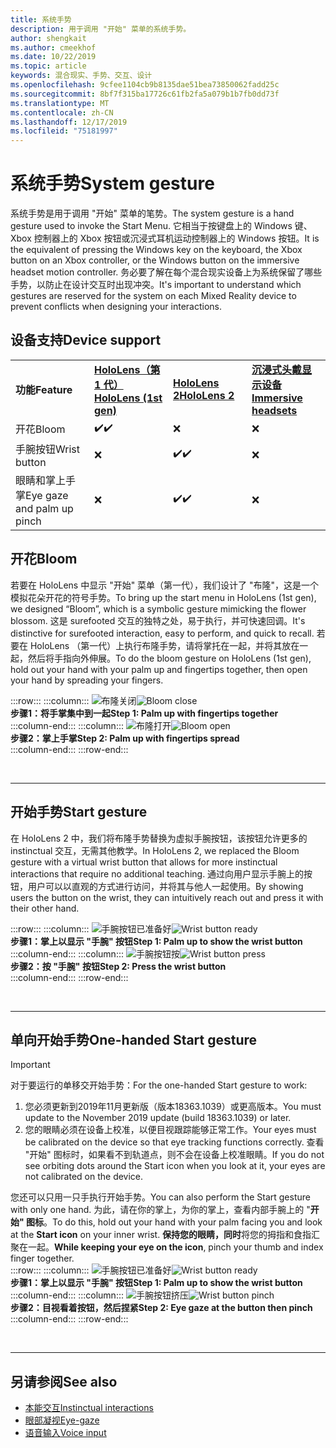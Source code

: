 ```yaml
---
title: 系统手势
description: 用于调用 "开始" 菜单的系统手势。
author: shengkait
ms.author: cmeekhof
ms.date: 10/22/2019
ms.topic: article
keywords: 混合现实、手势、交互、设计
ms.openlocfilehash: 9cfee1104cb9b8135dae51bea73850062fadd25c
ms.sourcegitcommit: 8bf7f315ba17726c61fb2fa5a079b1b7fb0dd73f
ms.translationtype: MT
ms.contentlocale: zh-CN
ms.lasthandoff: 12/17/2019
ms.locfileid: "75181997"
---
```

# <a name="system-gesture"></a><span data-ttu-id="70240-104">系统手势</span><span class="sxs-lookup"><span data-stu-id="70240-104">System gesture</span></span>

<span data-ttu-id="70240-105">系统手势是用于调用 "开始" 菜单的笔势。</span><span class="sxs-lookup"><span data-stu-id="70240-105">The system gesture is a hand gesture used to invoke the Start Menu.</span></span> <span data-ttu-id="70240-106">它相当于按键盘上的 Windows 键、Xbox 控制器上的 Xbox 按钮或沉浸式耳机运动控制器上的 Windows 按钮。</span><span class="sxs-lookup"><span data-stu-id="70240-106">It is the equivalent of pressing the Windows key on the keyboard, the Xbox button on an Xbox controller, or the Windows button on the immersive headset motion controller.</span></span> <span data-ttu-id="70240-107">务必要了解在每个混合现实设备上为系统保留了哪些手势，以防止在设计交互时出现冲突。</span><span class="sxs-lookup"><span data-stu-id="70240-107">It's important to understand which gestures are reserved for the system on each Mixed Reality device to prevent conflicts when designing your interactions.</span></span>

## <a name="device-support"></a><span data-ttu-id="70240-108">设备支持</span><span class="sxs-lookup"><span data-stu-id="70240-108">Device support</span></span>

<table>
    <colgroup>
    <col width="25%" />
    <col width="25%" />
    <col width="25%" />
    <col width="25%" />
    </colgroup>
    <tr>
        <td><span data-ttu-id="70240-109"><strong>功能</strong></span><span class="sxs-lookup"><span data-stu-id="70240-109"><strong>Feature</strong></span></span></td>
        <td><span data-ttu-id="70240-110"><a href="hololens-hardware-details.md"><strong>HoloLens（第 1 代）</strong></a></span><span class="sxs-lookup"><span data-stu-id="70240-110"><a href="hololens-hardware-details.md"><strong>HoloLens (1st gen)</strong></a></span></span></td>
        <td><span data-ttu-id="70240-111"><a href="https://docs.microsoft.com/hololens/hololens2-hardware"><strong>HoloLens 2</strong></span><span class="sxs-lookup"><span data-stu-id="70240-111"><a href="https://docs.microsoft.com/hololens/hololens2-hardware"><strong>HoloLens 2</strong></span></span></td>
        <td><span data-ttu-id="70240-112"><a href="immersive-headset-hardware-details.md"><strong>沉浸式头戴显示设备</strong></a></span><span class="sxs-lookup"><span data-stu-id="70240-112"><a href="immersive-headset-hardware-details.md"><strong>Immersive headsets</strong></a></span></span></td>
    </tr>
     <tr>
        <td><span data-ttu-id="70240-113">开花</span><span class="sxs-lookup"><span data-stu-id="70240-113">Bloom</span></span></td>
        <td><span data-ttu-id="70240-114">✔️</span><span class="sxs-lookup"><span data-stu-id="70240-114">✔️</span></span></td>
        <td>❌</td>
        <td>❌</td>
    </tr>
     <tr>
        <td><span data-ttu-id="70240-115">手腕按钮</span><span class="sxs-lookup"><span data-stu-id="70240-115">Wrist button</span></span></td>
        <td>❌</td>
        <td><span data-ttu-id="70240-116">✔️</span><span class="sxs-lookup"><span data-stu-id="70240-116">✔️</span></span></td>
        <td>❌</td>
    </tr>
    <tr>
        <td><span data-ttu-id="70240-117">眼睛和掌上手掌</span><span class="sxs-lookup"><span data-stu-id="70240-117">Eye gaze and palm up pinch</span></span></td>
        <td>❌</td>
        <td><span data-ttu-id="70240-118">✔️</span><span class="sxs-lookup"><span data-stu-id="70240-118">✔️</span></span></td>
        <td>❌</td>
    </tr>
</table>

## <a name="bloom"></a><span data-ttu-id="70240-119">开花</span><span class="sxs-lookup"><span data-stu-id="70240-119">Bloom</span></span>
<span data-ttu-id="70240-120">若要在 HoloLens 中显示 "开始" 菜单（第一代），我们设计了 "布隆"，这是一个模拟花朵开花的符号手势。</span><span class="sxs-lookup"><span data-stu-id="70240-120">To bring up the start menu in HoloLens (1st gen), we designed “Bloom”, which is a symbolic gesture mimicking the flower blossom.</span></span> <span data-ttu-id="70240-121">这是 surefooted 交互的独特之处，易于执行，并可快速回调。</span><span class="sxs-lookup"><span data-stu-id="70240-121">It's distinctive for surefooted interaction, easy to perform, and quick to recall.</span></span> <span data-ttu-id="70240-122">若要在 HoloLens （第一代）上执行布隆手势，请将掌托在一起，并将其放在一起，然后将手指向外伸展。</span><span class="sxs-lookup"><span data-stu-id="70240-122">To do the bloom gesture on HoloLens (1st gen), hold out your hand with your palm up and fingertips together, then open your hand by spreading your fingers.</span></span>

:::row:::
    :::column:::
        <span data-ttu-id="70240-123">![布隆关闭](images/bloom-close.png)</span><span class="sxs-lookup"><span data-stu-id="70240-123">![Bloom close](images/bloom-close.png)</span></span><br>
        <span data-ttu-id="70240-124">**步骤1：将手掌集中到一起**</span><span class="sxs-lookup"><span data-stu-id="70240-124">**Step 1: Palm up with fingertips together**</span></span><br>
    :::column-end:::
    :::column:::
        <span data-ttu-id="70240-125">![布隆打开](images/bloom-open.png)</span><span class="sxs-lookup"><span data-stu-id="70240-125">![Bloom open](images/bloom-open.png)</span></span><br>
        <span data-ttu-id="70240-126">**步骤2：掌上手掌**</span><span class="sxs-lookup"><span data-stu-id="70240-126">**Step 2: Palm up with fingertips spread**</span></span><br>
    :::column-end:::
:::row-end:::

<br>

---

## <a name="start-gesture"></a><span data-ttu-id="70240-127">开始手势</span><span class="sxs-lookup"><span data-stu-id="70240-127">Start gesture</span></span>
<span data-ttu-id="70240-128">在 HoloLens 2 中，我们将布隆手势替换为虚拟手腕按钮，该按钮允许更多的 instinctual 交互，无需其他教学。</span><span class="sxs-lookup"><span data-stu-id="70240-128">In HoloLens 2, we replaced the Bloom gesture with a virtual wrist button that allows for more instinctual interactions that require no additional teaching.</span></span> <span data-ttu-id="70240-129">通过向用户显示手腕上的按钮，用户可以以直观的方式进行访问，并将其与他人一起使用。</span><span class="sxs-lookup"><span data-stu-id="70240-129">By showing users the button on the wrist, they can intuitively reach out and press it with their other hand.</span></span>

:::row:::
    :::column:::
        <span data-ttu-id="70240-130">![手腕按钮已准备好](images/wrist-button-ready.png)</span><span class="sxs-lookup"><span data-stu-id="70240-130">![Wrist button ready](images/wrist-button-ready.png)</span></span><br>
        <span data-ttu-id="70240-131">**步骤1：掌上以显示 "手腕" 按钮**</span><span class="sxs-lookup"><span data-stu-id="70240-131">**Step 1: Palm up to show the wrist button**</span></span><br>
    :::column-end:::
    :::column:::
        <span data-ttu-id="70240-132">![手腕按钮按](images/wrist-button-press.png)</span><span class="sxs-lookup"><span data-stu-id="70240-132">![Wrist button press](images/wrist-button-press.png)</span></span><br>
        <span data-ttu-id="70240-133">**步骤2：按 "手腕" 按钮**</span><span class="sxs-lookup"><span data-stu-id="70240-133">**Step 2: Press the wrist button**</span></span><br>
    :::column-end:::
:::row-end:::

<br>

---


## <a name="one-handed-start-gesture"></a><span data-ttu-id="70240-134">单向开始手势</span><span class="sxs-lookup"><span data-stu-id="70240-134">One-handed Start gesture</span></span>

> [!IMPORTANT]
> <span data-ttu-id="70240-135">对于要运行的单移交开始手势：</span><span class="sxs-lookup"><span data-stu-id="70240-135">For the one-handed Start gesture to work:</span></span>
>
> 1. <span data-ttu-id="70240-136">您必须更新到2019年11月更新版（版本18363.1039）或更高版本。</span><span class="sxs-lookup"><span data-stu-id="70240-136">You must update to the November 2019 update (build 18363.1039) or later.</span></span>
> 1. <span data-ttu-id="70240-137">您的眼睛必须在设备上校准，以便目视跟踪能够正常工作。</span><span class="sxs-lookup"><span data-stu-id="70240-137">Your eyes must be calibrated on the device so that eye tracking functions correctly.</span></span> <span data-ttu-id="70240-138">查看 "开始" 图标时，如果看不到轨道点，则不会在设备上校准眼睛。</span><span class="sxs-lookup"><span data-stu-id="70240-138">If you do not see orbiting dots around the Start icon when you look at it, your eyes are not calibrated on the device.</span></span>

<span data-ttu-id="70240-139">您还可以只用一只手执行开始手势。</span><span class="sxs-lookup"><span data-stu-id="70240-139">You can also perform the Start gesture with only one hand.</span></span> <span data-ttu-id="70240-140">为此，请在你的掌上，为你的掌上，查看内部手腕上的 "**开始" 图标**。</span><span class="sxs-lookup"><span data-stu-id="70240-140">To do this, hold out your hand with your palm facing you and look at the **Start icon** on your inner wrist.</span></span> <span data-ttu-id="70240-141">**保持您的眼睛，同时**将您的拇指和食指汇聚在一起。</span><span class="sxs-lookup"><span data-stu-id="70240-141">**While keeping your eye on the icon**, pinch your thumb and index finger together.</span></span><br>
:::row:::
    :::column:::
        <span data-ttu-id="70240-142">![手腕按钮已准备好](images/wrist-button-ready.png)</span><span class="sxs-lookup"><span data-stu-id="70240-142">![Wrist button ready](images/wrist-button-ready.png)</span></span><br>
        <span data-ttu-id="70240-143">**步骤1：掌上以显示 "手腕" 按钮**</span><span class="sxs-lookup"><span data-stu-id="70240-143">**Step 1: Palm up to show the wrist button**</span></span><br>
    :::column-end:::
    :::column:::
        <span data-ttu-id="70240-144">![手腕按钮挤压](images/wrist-button-pinch.png)</span><span class="sxs-lookup"><span data-stu-id="70240-144">![Wrist button pinch](images/wrist-button-pinch.png)</span></span><br>
        <span data-ttu-id="70240-145">**步骤2：目视看着按钮，然后捏紧**</span><span class="sxs-lookup"><span data-stu-id="70240-145">**Step 2: Eye gaze at the button then pinch**</span></span><br>
    :::column-end:::
:::row-end:::

<br>

---

## <a name="see-also"></a><span data-ttu-id="70240-146">另请参阅</span><span class="sxs-lookup"><span data-stu-id="70240-146">See also</span></span>

* [<span data-ttu-id="70240-147">本能交互</span><span class="sxs-lookup"><span data-stu-id="70240-147">Instinctual interactions</span></span>](interaction-fundamentals.md)
* [<span data-ttu-id="70240-148">眼部凝视</span><span class="sxs-lookup"><span data-stu-id="70240-148">Eye-gaze</span></span>](eye-tracking.md)
* [<span data-ttu-id="70240-149">语音输入</span><span class="sxs-lookup"><span data-stu-id="70240-149">Voice input</span></span>](voice-input.md)
